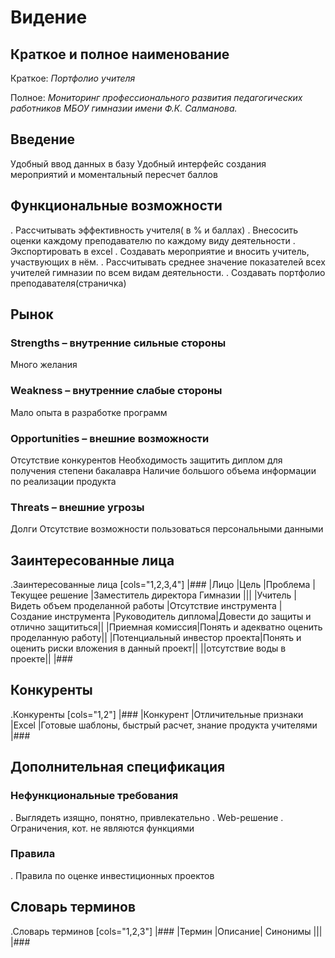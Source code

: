 # Видение

## Краткое и полное наименование
Краткое: *Портфолио учителя*

Полное: *Мониторинг профессионального развития педагогических работников МБОУ гимназии имени Ф.К. Салманова.*

## Введение
Удобный ввод данных в базу
Удобный интерфейс создания мероприятий и моментальный пересчет баллов

## Функциональные возможности
. Рассчитывать эффективность учителя( в % и баллах)
. Внесосить оценки каждому преподавателю по каждому виду деятельности
. Экспортировать в excel
. Создавать мероприятие и вносить учитель, участвующих в нём.
. Рассчитывать среднее значение показателей всех учителей гимназии по всем видам деятельности.
. Создавать портфолио преподавателя(страничка)

## Рынок

### Strengths – внутренние сильные стороны
Много желания

### Weakness – внутренние слабые стороны
Мало опыта в разработке программ

### Opportunities – внешние возможности
Отсутствие конкурентов
Необходимость защитить диплом для получения степени бакалавра
Наличие большого объема информации по реализации продукта

### Threats – внешние угрозы
Долги
Отсутствие возможности пользоваться персональными данными

## Заинтересованные лица
.Заинтересованные лица
[cols="1,2,3,4"]
|###
|Лицо |Цель |Проблема |Текущее решение
|Заместитель директора Гимназии |||
|Учитель |Видеть объем проделанной работы |Отсутствие инструмента | Создание инструмента
|Руководитель диплома|Довести до защиты и отлично защититься||
|Приемная комиссия|Понять и адекватно оценить проделанную работу||
|Потенциальный инвестор проекта|Понять и оценить риски вложения в данный проект||
||отсутствие воды в проекте||
|###

## Конкуренты
.Конкуренты
[cols="1,2"]
|###
|Конкурент |Отличительные признаки
|Excel |Готовые шаблоны, быстрый расчет, знание продукта учителями
|###

## Дополнительная спецификация

### Нефункциональные требования
. Выглядеть изящно, понятно, привлекательно
. Web-решение
. Ограничения, кот. не являются функциями

### Правила
. Правила по оценке инвестиционных проектов

## Словарь терминов
.Словарь терминов
[cols="1,2,3"]
|###
|Термин |Описание| Синонимы
|||
|###